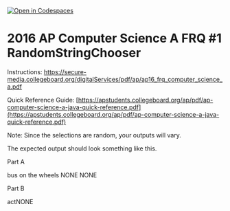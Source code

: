 [![Open in Codespaces](https://classroom.github.com/assets/launch-codespace-2972f46106e565e64193e422d61a12cf1da4916b45550586e14ef0a7c637dd04.svg)](https://classroom.github.com/open-in-codespaces?assignment_repo_id=19353696)
# 2016  AP Computer Science A FRQ #1 RandomStringChooser

Instructions: https://secure-media.collegeboard.org/digitalServices/pdf/ap/ap16_frq_computer_science_a.pdf

Quick Reference Guide:  [https://apstudents.collegeboard.org/ap/pdf/ap-computer-science-a-java-quick-reference.pdf](https://apstudents.collegeboard.org/ap/pdf/ap-computer-science-a-java-quick-reference.pdf) 

Note: Since the selections are random, your outputs will vary. 

 

The expected output should look something like this.

Part A

bus on the wheels NONE NONE 

Part B

actNONE
